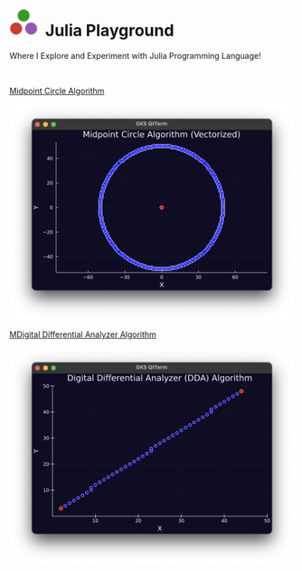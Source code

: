 # <img src="https://github.com/devicons/devicon/blob/master/icons/julia/julia-original.svg" width="50" height="50"/>&nbsp; Julia Playground
Where I Explore and Experiment with Julia Programming Language!

&nbsp;
&nbsp;

[Midpoint Circle Algorithm](https://github.com/nsswifter/JuliaPlayground/blob/main/MidpointCircleAlgorithm/MidpointCircleAlgorithm.jl)

<img src="MidpointCircleAlgorithm/MidpointCircleAlgorithmDemo.png">

[MDigital Differential Analyzer Algorithm](https://github.com/nsswifter/JuliaPlayground/blob/main/DigitalDifferentialAnalyzerAlgorithm/DigitalDifferentialAnalyzerAlgorithm.jl)

<img src="DigitalDifferentialAnalyzerAlgorithm/DigitalDifferentialAnalyzerAlgorithmDemo.png">
